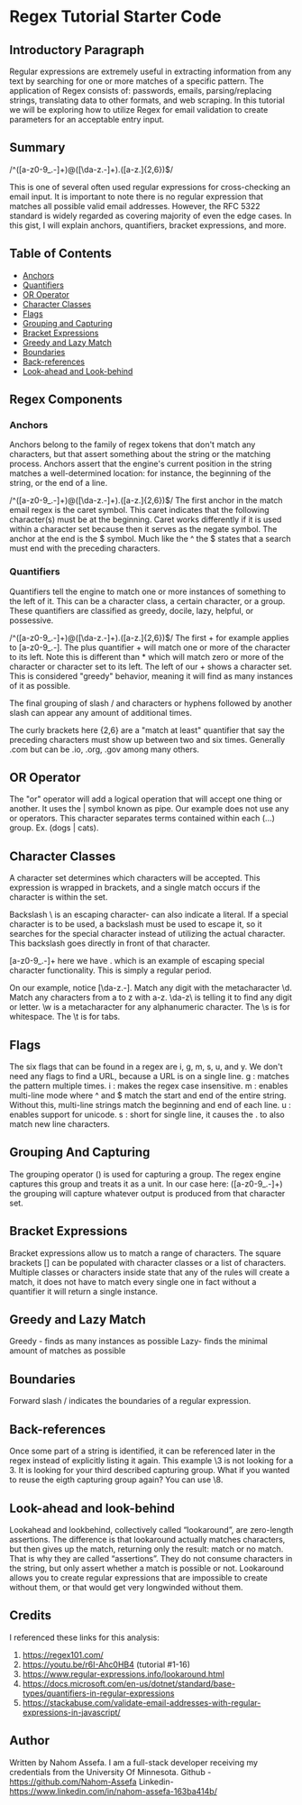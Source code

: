 # Regex Tutorial Starter Code

## Introductory Paragraph

Regular expressions are extremely useful in extracting information from any text by searching for one or more matches of a specific pattern. The application of Regex consists of: passwords, emails, parsing/replacing strings, translating data to other formats, and web scraping. In this tutorial we will be exploring how to utilize Regex for email validation to create parameters for an acceptable entry input.

## Summary

/^([a-z0-9_\.-]+)@([\da-z\.-]+)\.([a-z\.]{2,6})$/

This is one of several often used regular expressions for cross-checking an email input. It is important to note there is no regular expression that matches all possible valid email addresses. However, the RFC 5322 standard is widely regarded as covering majority of even the edge cases. In this gist, I will explain anchors, quantifiers, bracket expressions, and more.

## Table of Contents

- [Anchors](#anchors)
- [Quantifiers](#quantifiers)
- [OR Operator](#or-operator)
- [Character Classes](#character-classes)
- [Flags](#flags)
- [Grouping and Capturing](#grouping-and-capturing)
- [Bracket Expressions](#bracket-expressions)
- [Greedy and Lazy Match](#greedy-and-lazy-match)
- [Boundaries](#boundaries)
- [Back-references](#back-references)
- [Look-ahead and Look-behind](#look-ahead-and-look-behind)

## Regex Components

### Anchors

Anchors belong to the family of regex tokens that don't match any characters, but that assert something about the string or the matching process. Anchors assert that the engine's current position in the string matches a well-determined location: for instance, the beginning of the string, or the end of a line.

/^([a-z0-9_\.-]+)@([\da-z\.-]+)\.([a-z\.]{2,6})$/ The first anchor in the match email regex is the caret symbol. This caret indicates that the following character(s) must be at the beginning. Caret works differently if it is used within a character set because then it serves as the negate symbol. The anchor at the end is the $ symbol. Much like the ^ the $ states that a search must end with the preceding characters. 

### Quantifiers

Quantifiers tell the engine to match one or more instances of something to the left of it. This can be a character class, a certain character, or a group. These quantifiers are classified as greedy, docile, lazy, helpful, or possessive.

/^([a-z0-9_\.-]+)@([\da-z\.-]+)\.([a-z\.]{2,6})$/ The first + for example applies to [a-z0-9_\.-]. The plus quantifier + will match one or more of the character to its left. Note this is different than * which will match zero or more of the character or character set to its left. The left of our + shows a character set. This is considered "greedy" behavior, meaning it will find as many instances of it as possible.

The final grouping of slash / and characters or hyphens followed by another slash can appear any amount of additional times.

The curly brackets here {2,6} are a "match at least" quantifier that say the preceding characters must show up between two and six times. Generally .com but can be .io, .org, .gov among many others.

## OR Operator
The "or" operator will add a logical operation that will accept one thing or another. It uses the | symbol known as pipe. Our example does not use any or operators. This character separates terms contained within each (...) group. Ex. (dogs | cats).

## Character Classes 
A character set determines which characters will be accepted. This expression is wrapped in brackets, and a single match occurs if the character is within the set.

Backslash \ is an escaping character- can also indicate a literal. If a special character is to be used, a backslash must be used to escape it, so it searches for the special character instead of utilizing the actual character. This backslash goes directly in front of that character. 

[a-z0-9_\.-]+ here we have \. which is an example of escaping special character functionality. This is simply a regular period.

On our example, notice [\da-z\.-]. Match any digit with the metacharacter \d. Match any characters from a to z with a-z. \da-z\ is telling it to find any digit or letter. \w is a metacharacter for any alphanumeric character. The \s is for whitespace. The \t is for tabs.

## Flags
The six flags that can be found in a regex are i, g, m, s, u, and y. We don't need any flags to find a URL, because a URL is on a single line.
g : matches the pattern multiple times.
i : makes the regex case insensitive.
m : enables multi-line mode where ^ and $ match the start and end of the entire string. 
    Without this, multi-line strings match the beginning and end of each line.
u : enables support for unicode.
s : short for single line, it causes the . to also match new line characters.

## Grouping And Capturing 
The grouping operator () is used for capturing a group. The regex engine captures this group and treats it as a unit. In our case here: ([a-z0-9_\.-]+) the grouping will capture whatever output is produced from that character set.

## Bracket Expressions 
Bracket expressions allow us to match a range of characters. The square brackets [] can be populated with character classes or a list of characters. Multiple classes or characters inside state that any of the rules will create a match, it does not have to match every single one in fact without a quantifier it will return a single instance. 

## Greedy and Lazy Match
Greedy - finds as many instances as possible
Lazy- finds the minimal amount of matches as possible

## Boundaries
Forward slash / indicates the boundaries of a regular expression.

## Back-references
Once some part of a string is identified, it can be referenced later in the regex instead of explicitly listing it again. This example \3 is not looking for a 3. It is looking for your third described capturing group. What if you wanted to reuse the eigth capturing group again? You can use \8. 

## Look-ahead and look-behind 
Lookahead and lookbehind, collectively called “lookaround”, are zero-length assertions. The difference is that lookaround actually matches characters, but then gives up the match, returning only the result: match or no match. That is why they are called “assertions”. They do not consume characters in the string, but only assert whether a match is possible or not. Lookaround allows you to create regular expressions that are impossible to create without them, or that would get very longwinded without them.

## Credits 
I referenced these links for this analysis: 
1) https://regex101.com/
2) https://youtu.be/r6I-Ahc0HB4 (tutorial #1-16)
3) https://www.regular-expressions.info/lookaround.html
4) https://docs.microsoft.com/en-us/dotnet/standard/base-types/quantifiers-in-regular-expressions
5) https://stackabuse.com/validate-email-addresses-with-regular-expressions-in-javascript/


## Author
Written by Nahom Assefa. I am a full-stack developer receiving my credentials from the University Of Minnesota. 
Github - https://github.com/Nahom-Assefa
Linkedin- https://www.linkedin.com/in/nahom-assefa-163ba414b/